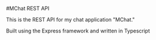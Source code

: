 #MChat REST API 

This is the REST API for my chat application "MChat."

Built using the Express framework and written in Typescript
